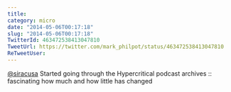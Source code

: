 ```yaml
---
title: 
category: micro
date: "2014-05-06T00:17:18"
slug: "2014-05-06T00:17:18"
TwitterId: 463472538413047810
TweetUrl: https://twitter.com/mark_philpot/status/463472538413047810
ReTweetUser: 
---
```


[@siracusa](https://twitter.com/siracusa) Started going through the Hypercritical podcast archives :: fascinating how much and how little has changed